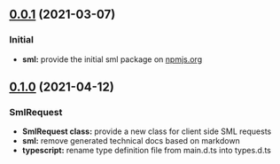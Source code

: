 ## [0.0.1](https://github.com/GELight/sml) (2021-03-07)

### Initial 

* **sml:** provide the initial sml package on [npmjs.org](https://www.npmjs.com/package/@gelight/sml)

## [0.1.0](https://github.com/GELight/sml) (2021-04-12)

### SmlRequest

* **SmlRequest class:** provide a new class for client side SML requests
* **sml:** remove generated technical docs based on markdown
* **typescript:** rename type definition file from main.d.ts into types.d.ts
